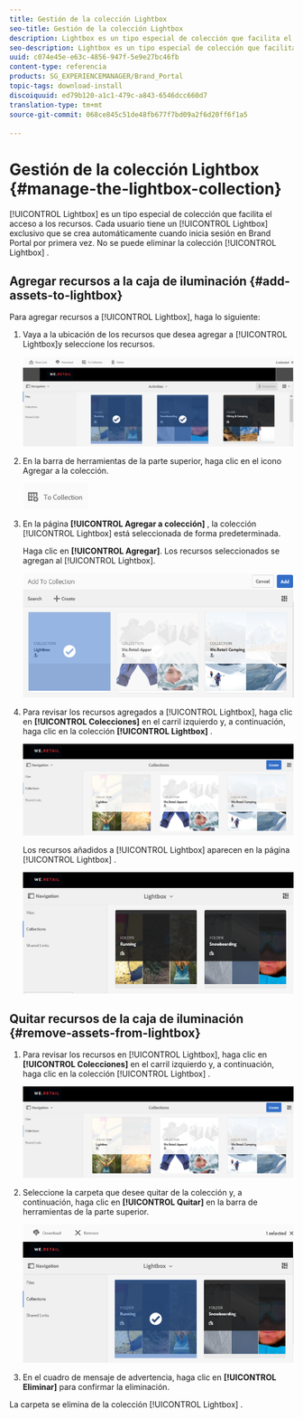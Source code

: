 ```yaml
---
title: Gestión de la colección Lightbox
seo-title: Gestión de la colección Lightbox
description: Lightbox es un tipo especial de colección que facilita el acceso a los recursos. Cada usuario tiene una caja de iluminación exclusiva que se crea automáticamente cuando inicia sesión en Brand Portal por primera vez. No se puede eliminar la colección Lightbox.
seo-description: Lightbox es un tipo especial de colección que facilita el acceso a los recursos. Cada usuario tiene una caja de iluminación exclusiva que se crea automáticamente cuando inicia sesión en Brand Portal por primera vez. No se puede eliminar la colección Lightbox.
uuid: c074e45e-e63c-4856-947f-5e9e27bc46fb
content-type: referencia
products: SG_EXPERIENCEMANAGER/Brand_Portal
topic-tags: download-install
discoiquuid: ed79b120-a1c1-479c-a843-6546dcc660d7
translation-type: tm+mt
source-git-commit: 068ce845c51de48fb677f7bd09a2f6d20ff6f1a5

---
```



# Gestión de la colección Lightbox {#manage-the-lightbox-collection}

[!UICONTROL Lightbox] es un tipo especial de colección que facilita el acceso a los recursos. Cada usuario tiene un [!UICONTROL Lightbox] exclusivo que se crea automáticamente cuando inicia sesión en Brand Portal por primera vez. No se puede eliminar la colección [!UICONTROL Lightbox] .

## Agregar recursos a la caja de iluminación {#add-assets-to-lightbox}

Para agregar recursos a [!UICONTROL Lightbox], haga lo siguiente:

1. Vaya a la ubicación de los recursos que desea agregar a [!UICONTROL Lightbox]y seleccione los recursos.

   ![](assets/link_sharing_assetselection.png)

2. En la barra de herramientas de la parte superior, haga clic en el icono Agregar a la colección.

   ![](assets/add_to_collection.png)

3. En la página **[!UICONTROL Agregar a colección]** , la colección [!UICONTROL Lightbox] está seleccionada de forma predeterminada.

   Haga clic en **[!UICONTROL Agregar]**. Los recursos seleccionados se agregan al [!UICONTROL Lightbox].

   ![](assets/add_to_collectionlightbox.png)

4. Para revisar los recursos agregados a [!UICONTROL Lightbox], haga clic en **[!UICONTROL Colecciones]** en el carril izquierdo y, a continuación, haga clic en la colección **[!UICONTROL Lightbox]** .

   ![](assets/collections_lightbox.png)

   Los recursos añadidos a [!UICONTROL Lightbox] aparecen en la página [!UICONTROL Lightbox] .

   ![](assets/added_to_collectionlightbox.png)

## Quitar recursos de la caja de iluminación {#remove-assets-from-lightbox}

1. Para revisar los recursos en [!UICONTROL Lightbox], haga clic en **[!UICONTROL Colecciones]** en el carril izquierdo y, a continuación, haga clic en la colección [!UICONTROL Lightbox] .

   ![](assets/collections_lightbox-1.png)

2. Seleccione la carpeta que desee quitar de la colección y, a continuación, haga clic en **[!UICONTROL Quitar]** en la barra de herramientas de la parte superior.

   ![](assets/collections_lightboxdelete.png)

3. En el cuadro de mensaje de advertencia, haga clic en **[!UICONTROL Eliminar]** para confirmar la eliminación.

La carpeta se elimina de la colección [!UICONTROL Lightbox] .
